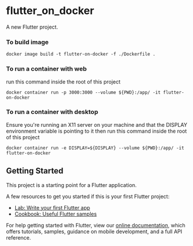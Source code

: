 # flutter_on_docker

A new Flutter project.

### To build image

```
docker image build -t flutter-on-docker -f ./Dockerfile .
```

### To run a container with web

run this command inside the root of this project

```
docker container run -p 3000:3000 --volume ${PWD}:/app/ -it flutter-on-docker
```

### To run a container with desktop

Ensure you're running an X11 server on your machine and that the DISPLAY environment variable is pointing to it then run this command inside the root of this project

```
docker container run -e DISPLAY=${DISPLAY} --volume ${PWD}:/app/ -it flutter-on-docker
```

## Getting Started

This project is a starting point for a Flutter application.

A few resources to get you started if this is your first Flutter project:

- [Lab: Write your first Flutter app](https://flutter.dev/docs/get-started/codelab)
- [Cookbook: Useful Flutter samples](https://flutter.dev/docs/cookbook)

For help getting started with Flutter, view our
[online documentation](https://flutter.dev/docs), which offers tutorials,
samples, guidance on mobile development, and a full API reference.
